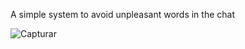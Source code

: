 A simple system to avoid unpleasant words in the chat

![Capturar](https://github.com/NoobzinhoFLAME/Anti-Swearing/assets/161374215/238c6fc2-f33a-444f-b193-759cccbc96c3)
